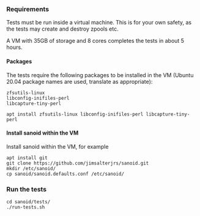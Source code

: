 ### Requirements ###
Tests must be run inside a virtual machine. This is for your own safety, as the tests may create and destroy zpools etc.

A VM with 35GB of storage and 8 cores completes the tests in about 5 hours.  

#### Packages ####
The tests require the following packages to be installed in the VM (Ubuntu 20.04 package names are used, translate as appropriate):
```
zfsutils-linux
libconfig-inifiles-perl
libcapture-tiny-perl
```
```
apt install zfsutils-linux libconfig-inifiles-perl libcapture-tiny-perl
```

#### Install sanoid within the VM ####
Install sanoid within the VM, for example
```
apt install git
git clone https://github.com/jimsalterjrs/sanoid.git
mkdir /etc/sanoid/
cp sanoid/sanoid.defaults.conf /etc/sanoid/
```

### Run the tests ##
```
cd sanoid/tests/
./run-tests.sh
```